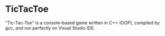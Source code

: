 # TicTacToe
"Tic-Tac-Toe" is a console-based game written in C++ (OOP), compiled by gcc, and run perfectly on Visual Studio IDE.
